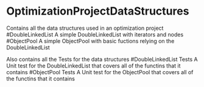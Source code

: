 # OptimizationProjectDataStructures
Contains all the data structures used in an optimization project
 #DoubleLinkedList
 A simple DoubleLinkedList with iterators and nodes
 #ObjectPool
 A simple ObjectPool with basic fuctions relying on the DoubleLinkedList

Also contains all the Tests for the data structures
 #DoubleLinkedList Tests
 A Unit test for the DoubleLinkedList that covers all of the functins that it contains
 #ObjectPool Tests
 A Unit test for the ObjectPool that covers all of the functins that it contains
